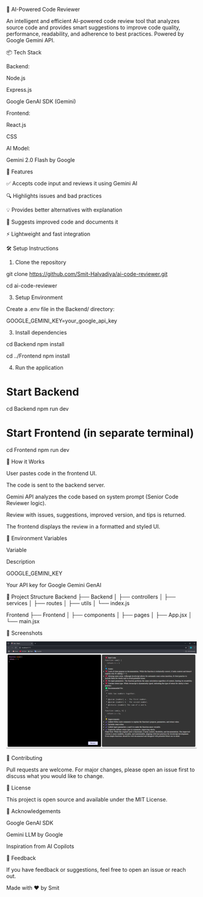 🧠 AI-Powered Code Reviewer

An intelligent and efficient AI-powered code review tool that analyzes source code and provides smart suggestions to improve code quality, performance, readability, and adherence to best practices. Powered by Google Gemini API.

📦 Tech Stack

Backend:

Node.js

Express.js

Google GenAI SDK (Gemini)

Frontend:

React.js

CSS

AI Model:

Gemini 2.0 Flash by Google

🚀 Features

✅ Accepts code input and reviews it using Gemini AI

🔍 Highlights issues and bad practices

💡 Provides better alternatives with explanation

📝 Suggests improved code and documents it

⚡ Lightweight and fast integration

🛠️ Setup Instructions

1. Clone the repository
   
git clone https://github.com/Smit-Halvadiya/ai-code-reviewer.git

cd ai-code-reviewer

3. Setup Environment

Create a .env file in the Backend/ directory:

GOOGLE_GEMINI_KEY=your_google_api_key

3. Install dependencies

cd Backend
npm install

cd ../Frontend
npm install

4. Run the application

# Start Backend
cd Backend
npm run dev

# Start Frontend (in separate terminal)
cd Frontend
npm run dev

🧠 How it Works

User pastes code in the frontend UI.

The code is sent to the backend server.

Gemini API analyzes the code based on system prompt (Senior Code Reviewer logic).

Review with issues, suggestions, improved version, and tips is returned.

The frontend displays the review in a formatted and styled UI.

🔐 Environment Variables

Variable

Description

GOOGLE_GEMINI_KEY

Your API key for Google Gemini GenAI

📁 Project Structure
Backend
├── Backend
│   ├── controllers
│   ├── services
│   ├── routes
│   ├── utils
│   └── index.js

Frontend
├── Frontend
│   ├── components
│   ├── pages
│   ├── App.jsx
│   └── main.jsx

📸 Screenshots

![Alt text](./assets/codeReviewer.png)

🤝 Contributing

Pull requests are welcome. For major changes, please open an issue first to discuss what you would like to change.

📄 License

This project is open source and available under the MIT License.

🙏 Acknowledgements

Google GenAI SDK

Gemini LLM by Google

Inspiration from AI Copilots

💬 Feedback

If you have feedback or suggestions, feel free to open an issue or reach out.

Made with ❤️ by Smit

